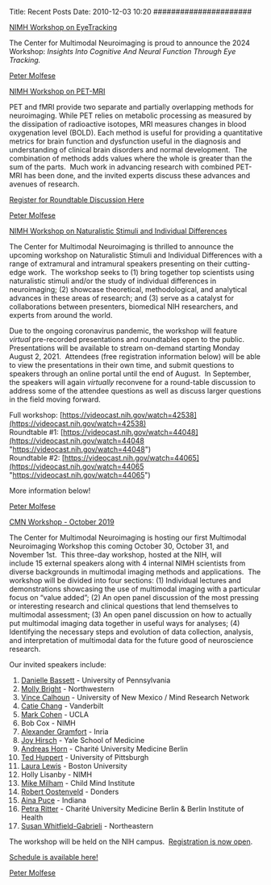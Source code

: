Title: Recent Posts
Date: 2010-12-03 10:20
######################

[NIMH Workshop on EyeTracking](/cmnworkshop2024)

The Center for Multimodal Neuroimaging is proud to announce the 2024 Workshop: _Insights Into Cognitive And Neural Function Through Eye Tracking._ 

[Peter Molfese](/node/48)

[NIMH Workshop on PET-MRI](/cmnworkshop2022)

PET and fMRI provide two separate and partially overlapping methods for neuroimaging. While PET relies on metabolic processing as measured by the dissipation of radioactive isotopes, MRI measures changes in blood oxygenation level (BOLD). Each method is useful for providing a quantitative metrics for brain function and dysfunction useful in the diagnosis and understanding of clinical brain disorders and normal development.  The combination of methods adds values where the whole is greater than the sum of the parts.  Much work in advancing research with combined PET-MRI has been done, and the invited experts discuss these advances and avenues of research.

[Register for Roundtable Discussion Here](https://www.eventbrite.com/e/nimh-workshop-on-pet-mri-tickets-366810719737)

[Peter Molfese](/node/48)

[NIMH Workshop on Naturalistic Stimuli and Individual Differences](/cmnworkshop2021)

The Center for Multimodal Neuroimaging is thrilled to announce the upcoming workshop on Naturalistic Stimuli and Individual Differences with a range of extramural and intramural speakers presenting on their cutting-edge work.  The workshop seeks to (1) bring together top scientists using naturalistic stimuli and/or the study of individual differences in neuroimaging; (2) showcase theoretical, methodological, and analytical advances in these areas of research; and (3) serve as a catalyst for collaborations between presenters, biomedical NIH researchers, and experts from around the world. 

Due to the ongoing coronavirus pandemic, the workshop will feature _virtual_ pre-recorded presentations and roundtables open to the public.  Presentations will be available to stream on-demand starting Monday August 2, 2021.  Attendees (free registration information below) will be able to view the presentations in their own time, and submit questions to speakers through an online portal until the end of August.  In September, the speakers will again _virtually_ reconvene for a round-table discussion to address some of the attendee questions as well as discuss larger questions in the field moving forward. 

Full workshop: [https://videocast.nih.gov/watch=42538](https://videocast.nih.gov/watch=42538)  
Roundtable #1: [https://videocast.nih.gov/watch=44048](https://videocast.nih.gov/watch=44048 "https://videocast.nih.gov/watch=44048")  
Roundtable #2: [https://videocast.nih.gov/watch=44065](https://videocast.nih.gov/watch=44065 "https://videocast.nih.gov/watch=44065")

More information below! 

[Peter Molfese](/node/48)

[CMN Workshop - October 2019](/cmnworkshop2019)

The Center for Multimodal Neuroimaging is hosting our first Multimodal Neuroimaging Workshop this coming October 30, October 31, and November 1st.  This three-day workshop, hosted at the NIH, will include 15 external speakers along with 4 internal NIMH scientists from diverse backgrounds in multimodal imaging methods and applications.  The workshop will be divided into four sections: (1) Individual lectures and demonstrations showcasing the use of multimodal imaging with a particular focus on “value added”; (2) An open panel discussion of the most pressing or interesting research and clinical questions that lend themselves to multimodal assessment; (3) An open panel discussion on how to actually put multimodal imaging data together in useful ways for analyses; (4) Identifying the necessary steps and evolution of data collection, analysis, and interpretation of multimodal data for the future good of neuroscience research.  

Our invited speakers include:

1.  [Danielle Bassett](https://www.seas.upenn.edu/directory/profile.php?ID=193) - University of Pennsylvania
2.  [Molly Bright](https://www.brightlab.northwestern.edu/bright/) - Northwestern
3.  [Vince Calhoun](http://www.ece.unm.edu/faculty-staff/electrical-and-computer/vince-calhoun.html) - University of New Mexico / Mind Research Network
4.  [Catie Chang](https://engineering.vanderbilt.edu/bio/catie-chang) - Vanderbilt
5.  [Mark Cohen](https://www.psych.ucla.edu/faculty/page/mscohen) - UCLA
6.  Bob Cox - NIMH
7.  [Alexander Gramfort](http://alexandre.gramfort.net/) - Inria
8.  [Joy Hirsch](https://medicine.yale.edu/lab/hirsch/people/joy_hirsch.profile?source=news) - Yale School of Medicine
9.  [Andreas Horn](https://scholar.google.com/citations?user=1jF_5-0AAAAJ&hl=en) - Charité University Medicine Berlin
10.  [Ted Huppert](http://huppertlab.net/people/ted-huppert/) - University of Pittsburgh 
11.  [Laura Lewis](https://www.lewisneurolab.org/) - Boston University
12.  Holly Lisanby - NIMH
13.  [Mike Milham](https://childmind.org/bio/michael-p-milham-md-phd/) - Child Mind Institute
14.  [Robert Oostenveld](https://www.ru.nl/english/people/oostenveld-r/) - Donders
15.  [Aina Puce](http://cogs.indiana.edu/people/profile.php?u=ainapuce) - Indiana 
16.  [Petra Ritter](https://www.bihealth.org/en/research/research-groups/petra-ritter/) - Charité University Medicine Berlin & Berlin Institute of Health
17.  [Susan Whitfield-Gabrieli](https://cos.northeastern.edu/people/susan-whitfield-gabrieli/) - Northeastern

The workshop will be held on the NIH campus.  [Registration is now open](https://bit.ly/2kzTEMj). 

[Schedule is available here!](/sites/default/files/inline-files/CMN_Public_Schedule.pdf)

[Peter Molfese](/node/48)

